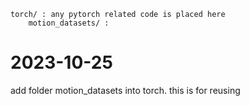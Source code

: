 ```
torch/ : any pytorch related code is placed here
    motion_datasets/ :
```

# 2023-10-25

add folder motion_datasets into torch. this is for reusing
